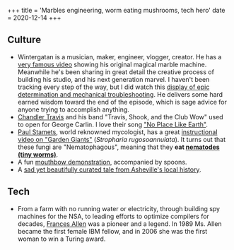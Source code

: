 +++
title = 'Marbles engineering, worm eating mushrooms, tech hero'
date = 2020-12-14
+++

## Culture
- Wintergatan is a musician, maker, engineer, vlogger, creator. He has a [very famous video](https://www.youtube.com/watch?v=IvUU8joBb1Q) showing his original magical marble machine. Meanwhile he's been sharing in great detail the creative process of building his studio, and his next generation marvel. I haven't been tracking every step of the way, but I did watch this [display of epic determination and mechanical troubleshooting](https://www.youtube.com/watch?v=CIsx5izE170). He delivers some hard earned wisdom toward the end of the episode, which is sage advice for anyone trying to accomplish anything.
- [Chandler Travis](https://en.wikipedia.org/wiki/Chandler_Travis) and his band "Travis, Shook, and the Club Wow" used to open for George Carlin. I love their song ["No Place Like Earth"](https://shop.chandlertravis.com/track/no-place-like-earth).
- [Paul Stamets](https://en.wikipedia.org/wiki/Paul_Stamets), world reknowned mycologist, has a great [instructional video on "Garden Giants"](https://www.youtube.com/watch?v=TERv85b9krI) (_Stropharia rugosoannulata_). It turns out that these fungi are "Nematophagous", meaning that they **eat [nematodes (tiny worms)](https://en.wikipedia.org/wiki/Nematode)**.
- A fun [mouthbow demonstration](https://www.youtube.com/watch?v=jdnIPxPICg8), accompanied by spoons.
- A [sad yet beautifully curated tale from Asheville's local history](https://bittersoutherner.com/2020/somebody-died-babe-a-musical-coverup-of-racism-violence-and-greed).

## Tech
- From a farm with no running water or electricity, through building spy machines for the NSA, to leading efforts to optimize compilers for decades, [Frances Allen](https://www.nytimes.com/2020/08/08/technology/frances-allen-dead.html) was a pioneer and a legend. In 1989 Ms. Allen became the first female IBM fellow, and in 2006 she was the first woman to win a Turing award.
